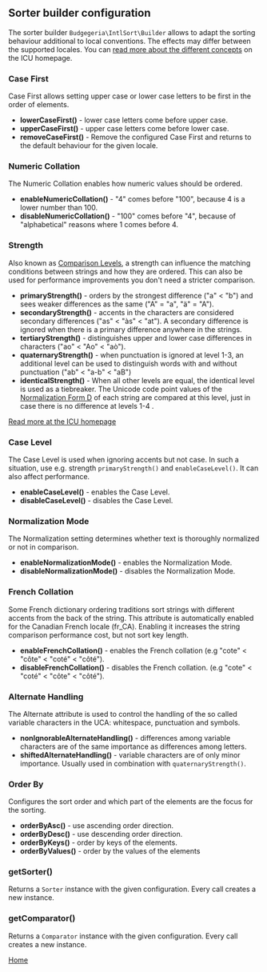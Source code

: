 ## Sorter builder configuration

The sorter builder `Budgegeria\IntlSort\Builder` allows to adapt the sorting behaviour 
additional to local conventions. The effects may differ between the supported locales.
You can [read more about the different concepts](http://userguide.icu-project.org/collation/concepts)
on the ICU homepage.

### Case First

Case First allows setting upper case or lower case letters to be first in the order of elements.

* **lowerCaseFirst()** - lower case letters come before upper case.
* **upperCaseFirst()** - upper case letters come before lower case.
* **removeCaseFirst()** - Remove the configured Case First and returns to the default behaviour
  for the given locale.
  
### Numeric Collation

The Numeric Collation enables how numeric values should be ordered.

* **enableNumericCollation()** - "4" comes before "100", because 4 is a lower number than 100.
* **disableNumericCollation()** - "100" comes before "4", because of "alphabetical" reasons where 
  1 comes before 4.

### Strength

Also known as [Comparison Levels](http://userguide.icu-project.org/collation/concepts#TOC-Comparison-Levels),
a strength can influence the matching conditions between strings and how they are ordered.
This can also be used for performance improvements you don't need a stricter comparison.

* **primaryStrength()** - orders by the strongest difference ("a" < "b") and sees weaker differences
  as the same ("A" = "a", "ä" = "A").
* **secondaryStrength()** - accents in the characters are considered secondary differences 
  ("as" < "às" < "at"). A secondary difference is ignored when there is a primary difference
  anywhere in the strings.
* **tertiaryStrength()** - distinguishes upper and lower case differences in characters 
  ("ao" < "Ao" < "aò").
* **quaternaryStrength()** - when punctuation is ignored at level 1-3, an additional level can be used 
  to distinguish words with and without punctuation ("ab" < "a-b" < "aB")
* **identicalStrength()** - When all other levels are equal, the identical level is used as a tiebreaker.
  The Unicode code point values of the [Normalization Form D](http://www.unicode.org/reports/tr15/#Norm_Forms)
  of each string are compared at this level, just in case there is no difference at levels 1-4 .

[Read more at the ICU homepage](http://userguide.icu-project.org/collation/concepts#TOC-Comparison-Levels)

### Case Level

The Case Level is used when ignoring accents but not case. In such a situation,
use e.g. strength `primaryStrength()` and `enableCaseLevel()`. It can also
affect performance.

* **enableCaseLevel()** - enables the Case Level.
* **disableCaseLevel()** - disables the Case Level.

### Normalization Mode

The Normalization setting determines whether text is thoroughly normalized or not in comparison.

* **enableNormalizationMode()** - enables the Normalization Mode.
* **disableNormalizationMode()** - disables the Normalization Mode.

### French Collation

Some French dictionary ordering traditions sort strings with different accents from the back of 
the string. This attribute is automatically enabled for the Canadian French locale (fr_CA).
Enabling it increases the string comparison performance cost, but not sort key length.

* **enableFrenchCollation()** - enables the French collation (e.g "cote" < "côte" < "coté" < "côté").
* **disableFrenchCollation()** - disables the French collation. (e.g "cote" < "coté" < "côte" < "côté").

### Alternate Handling

The Alternate attribute is used to control the handling of the so called variable characters in the UCA: whitespace,
punctuation and symbols.

* **nonIgnorableAlternateHandling()** - differences among variable characters are of the same importance
  as differences among letters.
* **shiftedAlternateHandling()** - variable characters are of only minor importance. Usually used in combination
  with `quaternaryStrength()`.

### Order By

Configures the sort order and which part of the elements are the focus for the sorting.

* **orderByAsc()** - use ascending order direction.
* **orderByDesc()** - use descending order direction.
* **orderByKeys()** - order by keys of the elements.
* **orderByValues()** - order by the values of the elements

### getSorter()

Returns a `Sorter` instance with the given configuration. Every call creates a new instance.

### getComparator()

Returns a `Comparator` instance with the given configuration. Every call creates a new instance.

[Home](index.md)